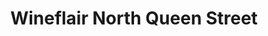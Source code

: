 ---
title: "Wineflair North Queen Street"
url: /belfast/wineflair-north-queen-street/
shop: alcohol
---